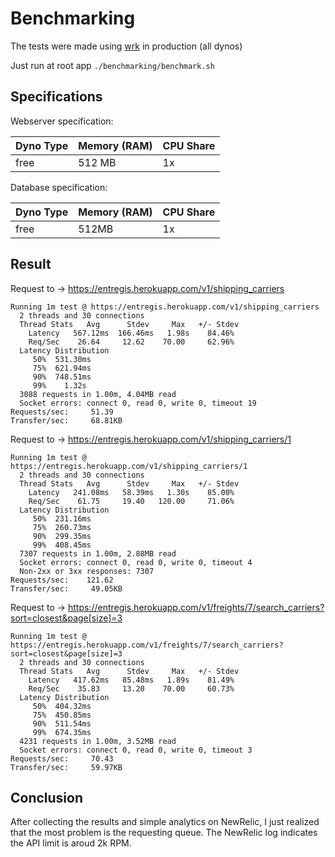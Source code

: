 # Benchmarking

The tests were made using [wrk](https://github.com/wg/wrk) in production (all dynos)

Just run at root app `./benchmarking/benchmark.sh`

## Specifications

Webserver specification:

| Dyno Type |	Memory (RAM) |	CPU Share |
|-----------|--------------|------------|
| free | 	512 MB           |	1x        |

Database specification:

| Dyno Type |	Memory (RAM) |	CPU Share |
|-----------|--------------|------------|
| free | 	512MB           |	1x        |

## Result

Request to -> https://entregis.herokuapp.com/v1/shipping_carriers
```
Running 1m test @ https://entregis.herokuapp.com/v1/shipping_carriers
  2 threads and 30 connections
  Thread Stats   Avg      Stdev     Max   +/- Stdev
    Latency   567.12ms  166.46ms   1.98s    84.46%
    Req/Sec    26.64     12.62    70.00     62.96%
  Latency Distribution
     50%  531.30ms
     75%  621.94ms
     90%  748.51ms
     99%    1.32s
  3088 requests in 1.00m, 4.04MB read
  Socket errors: connect 0, read 0, write 0, timeout 19
Requests/sec:     51.39
Transfer/sec:     68.81KB
```

Request to -> https://entregis.herokuapp.com/v1/shipping_carriers/1
```
Running 1m test @ https://entregis.herokuapp.com/v1/shipping_carriers/1
  2 threads and 30 connections
  Thread Stats   Avg      Stdev     Max   +/- Stdev
    Latency   241.08ms   58.39ms   1.30s    85.00%
    Req/Sec    61.75     19.40   120.00     71.06%
  Latency Distribution
     50%  231.16ms
     75%  260.73ms
     90%  299.35ms
     99%  408.45ms
  7307 requests in 1.00m, 2.88MB read
  Socket errors: connect 0, read 0, write 0, timeout 4
  Non-2xx or 3xx responses: 7307
Requests/sec:    121.62
Transfer/sec:     49.05KB
```

Request to -> https://entregis.herokuapp.com/v1/freights/7/search_carriers?sort=closest&page[size]=3
```
Running 1m test @ https://entregis.herokuapp.com/v1/freights/7/search_carriers?sort=closest&page[size]=3
  2 threads and 30 connections
  Thread Stats   Avg      Stdev     Max   +/- Stdev
    Latency   417.62ms   85.48ms   1.89s    81.49%
    Req/Sec    35.83     13.20    70.00     60.73%
  Latency Distribution
     50%  404.32ms
     75%  450.85ms
     90%  511.54ms
     99%  674.35ms
  4231 requests in 1.00m, 3.52MB read
  Socket errors: connect 0, read 0, write 0, timeout 3
Requests/sec:     70.43
Transfer/sec:     59.97KB
```

## Conclusion

After collecting the results and simple analytics on NewRelic, I just realized that the most problem is the requesting queue.
The NewRelic log indicates the API limit is aroud 2k RPM.
